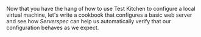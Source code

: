 Now that you have the hang of how to use Test Kitchen to configure a local virtual machine, let's write a cookbook that configures a basic web server and see how _Serverspec_ can help us automatically verify that our configuration behaves as we expect.
